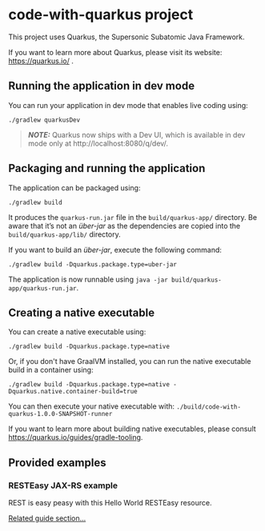 # code-with-quarkus project

This project uses Quarkus, the Supersonic Subatomic Java Framework.

If you want to learn more about Quarkus, please visit its website: https://quarkus.io/ .

## Running the application in dev mode

You can run your application in dev mode that enables live coding using:
```shell script
./gradlew quarkusDev
```

> **_NOTE:_**  Quarkus now ships with a Dev UI, which is available in dev mode only at http://localhost:8080/q/dev/.

## Packaging and running the application

The application can be packaged using:
```shell script
./gradlew build
```
It produces the `quarkus-run.jar` file in the `build/quarkus-app/` directory.
Be aware that it’s not an _über-jar_ as the dependencies are copied into the `build/quarkus-app/lib/` directory.

If you want to build an _über-jar_, execute the following command:
```shell script
./gradlew build -Dquarkus.package.type=uber-jar
```

The application is now runnable using `java -jar build/quarkus-app/quarkus-run.jar`.

## Creating a native executable

You can create a native executable using: 
```shell script
./gradlew build -Dquarkus.package.type=native
```

Or, if you don't have GraalVM installed, you can run the native executable build in a container using: 
```shell script
./gradlew build -Dquarkus.package.type=native -Dquarkus.native.container-build=true
```

You can then execute your native executable with: `./build/code-with-quarkus-1.0.0-SNAPSHOT-runner`

If you want to learn more about building native executables, please consult https://quarkus.io/guides/gradle-tooling.

## Provided examples

### RESTEasy JAX-RS example

REST is easy peasy with this Hello World RESTEasy resource.

[Related guide section...](https://quarkus.io/guides/getting-started#the-jax-rs-resources)
